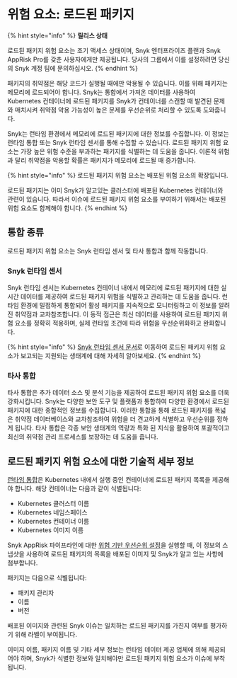# 위험 요소: 로드된 패키지

{% hint style="info" %}
**릴리스 상태**

로드된 패키지 위험 요소는 조기 액세스 상태이며, Snyk 엔터프라이즈 플랜과 Snyk AppRisk Pro를 갖춘 사용자에게만 제공됩니다. 당사의 그룹에서 이를 설정하려면 당신의 Snyk 계정 팀에 문의하십시오.
{% endhint %}

패키지의 취약점은 해당 코드가 실행될 때에만 악용될 수 있습니다. 이를 위해 패키지는 메모리에 로드되어야 합니다. Snyk는 통합에서 가져온 데이터를 사용하여 Kubernetes 컨테이너에 로드된 패키지를 Snyk가 컨테이너를 스캔할 때 발견된 문제와 매치시켜 취약점 악용 가능성이 높은 문제를 우선순위로 처리할 수 있도록 도와줍니다.

Snyk는 런타임 환경에서 메모리에 로드된 패키지에 대한 정보를 수집합니다. 이 정보는 런타임 통합 또는 Snyk 런타임 센서를 통해 수집할 수 있습니다. 로드된 패키지 위험 요소는 가장 높은 위험 수준을 부과하는 패키지를 식별하는 데 도움을 줍니다. 이론적 위험과 달리 취약점을 악용할 확률은 패키지가 메모리에 로드될 때 증가합니다.

{% hint style="info" %}
로드된 패키지 위험 요소는 배포된 위험 요소의 확장입니다.&#x20;

로드된 패키지는 이미 Snyk가 알고있는 클러스터에 배포된 Kubernetes 컨테이너와 관련이 있습니다. 따라서 이슈에 로드된 패키지 위험 요소를 부여하기 위해서는 배포된 위험 요소도 함께해야 합니다.
{% endhint %}

## 통합 종류

로드된 패키지 위험 요소는 Snyk 런타임 센서 및 타사 통합과 함께 작동합니다.

### Snyk 런타임 센서

Snyk 런타임 센서는 Kubernetes 컨테이너 내에서 메모리에 로드된 패키지에 대한 실시간 데이터를 제공하여 로드된 패키지 위험을 식별하고 관리하는 데 도움을 줍니다. 런타임 환경에 밀접하게 통합되어 활성 패키지를 지속적으로 모니터링하고 이 정보를 알려진 취약점과 교차참조합니다. 이 동적 접근은 최신 데이터를 사용하여 로드된 패키지 위험 요소를 정확히 적용하며, 실제 런타임 조건에 따라 위험을 우선순위화하고 완화합니다.

{% hint style="info" %}
[Snyk 런타임 센서 문서](../../snyk-apprisk/integrations-for-snyk-apprisk/snyk-runtime-sensor.md)로 이동하여 로드된 패키지 위험 요소가 보고되는 지원되는 생태계에 대해 자세히 알아보세요.
{% endhint %}

### 타사 통합

타사 통합은 추가 데이터 소스 및 분석 기능을 제공하여 로드된 패키지 위험 요소를 더욱 강화시킵니다. Snyk는 다양한 보안 도구 및 플랫폼과 통합하여 다양한 환경에서 로드된 패키지에 대한 종합적인 정보를 수집합니다. 이러한 통합을 통해 로드된 패키지를 폭넓은 취약점 데이터베이스와 교차참조하여 위험을 더 견고하게 식별하고 우선순위를 정하게 됩니다. 타사 통합은 각종 보안 생태계의 역량과 특화 된 지식을 활용하여 포괄적이고 최신의 취약점 관리 프로세스를 보장하는 데 도움을 줍니다.

## 로드된 패키지 위험 요소에 대한 기술적 세부 정보

[런타임 통합](../../snyk-apprisk/integrations-for-snyk-apprisk/connect-a-third-party-integration.md)은 Kubernetes 내에서 실행 중인 컨테이너에 로드된 패키지 목록을 제공해야 합니다. 해당 컨테이너는 다음과 같이 식별됩니다:

* Kubernetes 클러스터 이름
* Kubernetes 네임스페이스
* Kubernetes 컨테이너 이름
* Kubernetes 이미지 이름

Snyk AppRisk 파이프라인에 대한 [위험 기반 우선순위 설정](../prioritization-for-snyk-apprisk.md)을 실행할 때, 이 정보의 스냅샷을 사용하여 로드된 패키지의 목록을 배포된 이미지 및 Snyk가 알고 있는 사항에 첨부합니다.

패키지는 다음으로 식별됩니다:

* 패키지 관리자
* 이름
* 버전

배포된 이미지와 관련된 Snyk 이슈는 일치하는 로드된 패키지를 가진지 여부를 평가하기 위해 라벨이 부여됩니다.

이미지 이름, 패키지 이름 및 기타 세부 정보는 런타임 데이터 제공 업체에 의해 제공되어야 하며, Snyk가 식별한 정보와 일치해야만 로드된 패키지 위험 요소가 이슈에 부착됩니다.
